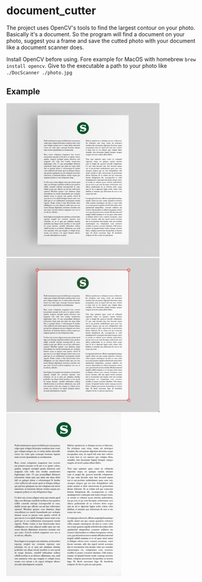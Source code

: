 # document_cutter

The project uses OpenCV's tools to find the largest contour on your photo. Basically it's a document.
So the program will find a document on your photo, suggest you a frame and save the cutted photo with your document like a document scanner does.

Install OpenCV before using. Fore example for MacOS with homebrew `brew install opencv`.
Give to the executable a path to your photo like `./DocScanner ./photo.jpg`

## Example

<img src="https://github.com/mnathali/document_cutter/blob/main/examples/Stampa_DocumentPrint_Gallery.png" width="400"><img src="https://github.com/mnathali/document_cutter/blob/main/examples/Stampa_DocumentPrint_Gallery_interm.png" width="400">
<img src="https://github.com/mnathali/document_cutter/blob/main/examples/Stampa_DocumentPrint_Gallery_doc_.png" width="300">

